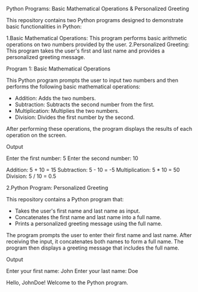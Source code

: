 Python Programs: Basic Mathematical Operations & Personalized Greeting

This repository contains two Python programs designed to demonstrate basic functionalities in Python:

1.Basic Mathematical Operations: This program performs basic arithmetic operations on two numbers provided by the user.
2.Personalized Greeting: This program takes the user's first and last name and provides a personalized greeting message.

Program 1: Basic Mathematical Operations

This Python program prompts the user to input two numbers and then performs the following basic mathematical operations:
- Addition: Adds the two numbers.
- Subtraction: Subtracts the second number from the first.
- Multiplication: Multiplies the two numbers.
- Division: Divides the first number by the second.

After performing these operations, the program displays the results of each operation on the screen.

Output

Enter the first number: 5
Enter the second number: 10

Addition: 5 + 10 = 15
Subtraction: 5 - 10 = -5
Multiplication: 5 * 10 = 50
Division: 5 / 10 = 0.5

2.Python Program: Personalized Greeting

This repository contains a Python program that:
- Takes the user's first name and last name as input.
- Concatenates the first name and last name into a full name.
- Prints a personalized greeting message using the full name.


The program prompts the user to enter their first name and last name. After receiving the input, it concatenates both names to form a full name. The program then displays a greeting message that includes the full name.

Output

Enter your first name: John
Enter your last name: Doe

Hello, JohnDoe! Welcome to the Python program.
